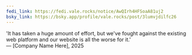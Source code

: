 ```yaml
---
fedi_link: https://fedi.vale.rocks/notice/AwQIrh4HFSoaA81uj2
bsky_link: https://bsky.app/profile/vale.rocks/post/3lumvjdilfc26
---
```


'It has taken a huge amount of effort, but we've fought against the existing web platform and our website is all the worse for it.'\
— [Company Name Here], 2025
